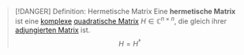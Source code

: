 > [!DANGER] Definition: Hermetische Matrix
> Eine **hermetische Matrix** ist eine [komplexe](../Komplexe%20Matrix.md) [quadratische Matrix](../../Quadratische%20Matrizen/Quadratische%20Matrix.md) $H\in\mathbb{C}^{n\times n}$, die gleich ihrer [adjungierten Matrix](../../Matrizenoperationen/Hermetisches%20Transponieren.md) ist.
> $$H = H^\dagger$$